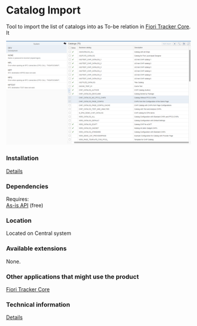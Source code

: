 # Catalog Import

Tool to import the list of catalogs into as To-be relation in [Fiori Tracker Core](http://help.fioritracker.org/2020FPS01/#/ft-core.md). It

![](res/ci.png)

### Installation 
[Details](/inst/ci.md)

### Dependencies
Requires:  
[As-is API](http://help.fioritracker.org/2020FPS01/#/asis) (free)

### Location
Located on Central system

### Available extensions
None.

### Other applications that might use the product
[Fiori Tracker Core](http://help.fioritracker.org/2020FPS01/#/ft-core.md)

### Technical information
[Details](/tech/ci.md)


